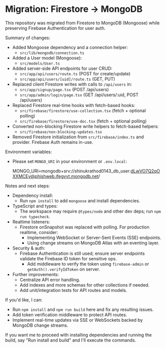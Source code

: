 # Migration: Firestore -> MongoDB

This repository was migrated from Firestore to MongoDB (Mongoose) while preserving Firebase Authentication for user auth.

Summary of changes:

- Added Mongoose dependency and a connection helper:
  - `src/lib/mongodb/connection.ts`
- Added a User model (Mongoose):
  - `src/models/User.ts`
- Added server-side API endpoints for user CRUD:
  - `src/app/api/users/route.ts` (POST for create/update)
  - `src/app/api/users/[uid]/route.ts` (GET, PUT)
- Replaced client Firestore writes with calls to `/api/users` in:
  - `src/app/signup/page.tsx` (POST /api/users)
  - `src/app/admin/login/page.tsx` (GET /api/users/:uid, POST /api/users)
- Replaced Firestore real-time hooks with fetch-based hooks:
  - `src/firebase/firestore/use-collection.tsx` (fetch + optional polling)
  - `src/firebase/firestore/use-doc.tsx` (fetch + optional polling)
- Converted non-blocking Firestore write helpers to fetch-based helpers:
  - `src/firebase/non-blocking-updates.tsx`
- Removed Firestore initialization from `src/firebase/index.ts` and provider.
  Firebase Auth remains in-use.

Environment variables:
- Please set `MONGO_URI` in your environment or `.env.local`:

  MONGO_URI=mongodb+srv://shinukrathod0143_db_user:dLwVO7Q2qOXXMCEy@phishweb.ifegvvt.mongodb.net/

Notes and next steps:

- Dependency install:
  - Run `npm install` to add `mongoose` and install dependencies.
- TypeScript and types:
  - The workspace may require `@types/node` and other dev deps; run `npm run typecheck`.
- Realtime listeners:
  - Firestore onSnapshot was replaced with polling. For production realtime, consider:
    - Implementing WebSocket or Server-Sent Events (SSE) endpoints.
    - Using change streams on MongoDB Atlas with an eventing layer.
- Security & auth:
  - Firebase Authentication is still used; ensure server endpoints validate the Firebase ID token for sensitive ops.
    - Add middleware to verify the token using `firebase-admin` or `getAuth().verifyIdToken` on server.
- Further improvements:
  - Centralize API error handling.
  - Add indexes and more schemas for other collections if needed.
  - Add unit/integration tests for API routes and models.

If you'd like, I can:
- Run `npm install` and `npm run build` here and fix any resulting issues.
- Add token verification middleware to protect API routes.
- Implement real-time updates via SSE or WebSockets backed by MongoDB change streams.

If you want me to proceed with installing dependencies and running the build, say "Run install and build" and I'll execute the commands.
